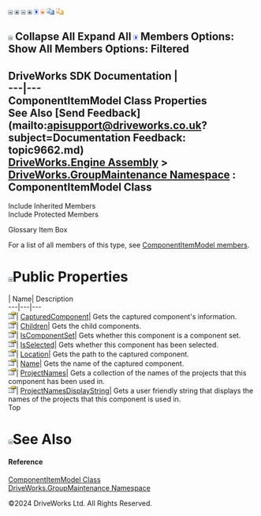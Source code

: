 ![](dotnetimages/collapse.gif) ![](dotnetimages/expand.gif) ![](dotnetimages/collapse.gif) ![](dotnetimages/expand.gif) ![](dotnetimages/drpdown.gif) ![](dotnetimages/drpdown_orange.gif) ![](dotnetimages/copycode.gif) ![](dotnetimages/copycodeHighlight.gif)

![](dotnetimages/collapse.gif) Collapse All Expand All ![](dotnetimages/drpdown.gif) Members Options: Show All  Members Options: Filtered   
---  
DriveWorks SDK Documentation  |   
---|---  
ComponentItemModel Class Properties   
See Also [Send Feedback](mailto:apisupport@driveworks.co.uk?subject=Documentation Feedback: topic9662.md)  
[DriveWorks.Engine Assembly](topic2156.md) > [DriveWorks.GroupMaintenance Namespace](topic9628.md) : ComponentItemModel Class  
---  
  
Include Inherited Members    
Include Protected Members    


Glossary Item Box

For a list of all members of this type, see [ComponentItemModel members](topic9663.md).

# ![](dotnetimages/collapse.gif)Public Properties

| Name| Description  
---|---|---  
![Public Property](dotnetimages/publicProperty.gif)| [CapturedComponent](topic9668.md)| Gets the captured component's information.   
![Public Property](dotnetimages/publicProperty.gif)| [Children](topic9669.md)| Gets the child components.   
![Public Property](dotnetimages/publicProperty.gif)| [IsComponentSet](topic9670.md)| Gets whether this component is a component set.   
![Public Property](dotnetimages/publicProperty.gif)| [IsSelected](topic9671.md)| Gets whether this component has been selected.   
![Public Property](dotnetimages/publicProperty.gif)| [Location](topic9672.md)| Gets the path to the captured component.   
![Public Property](dotnetimages/publicProperty.gif)| [Name](topic9673.md)| Gets the name of the captured component.   
![Public Property](dotnetimages/publicProperty.gif)| [ProjectNames](topic9674.md)| Gets a collection of the names of the projects that this component has been used in.   
![Public Property](dotnetimages/publicProperty.gif)| [ProjectNamesDisplayString](topic9675.md)| Gets a user friendly string that displays the names of the projects that this component is used in.   
Top

# ![](dotnetimages/collapse.gif)See Also

#### Reference

[ComponentItemModel Class](topic9662.md)   
[DriveWorks.GroupMaintenance Namespace](topic9628.md)

©2024 DriveWorks Ltd. All Rights Reserved.
